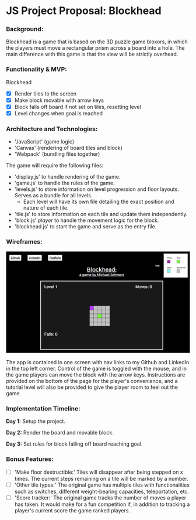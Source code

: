 # JS Project Proposal: Blockhead

### Background:

Blockhead is a game that is based on the 3D puzzle game bloxors, in which the players must move a rectangular prism across a board into a hole. The main difference with this game is that the view will be strictly overhead.

### Functionality & MVP:

Blockhead

- [x] Render tiles to the screen
- [x] Make block movable with arrow keys
- [x] Block falls off board if not set on tiles, resetting level
- [x] Level changes when goal is reached

### Architecture and Technologies:

- 'JavaScript' (game logic)
- 'Canvas' (rendering of board tiles and block)
- 'Webpack' (bundling files together)

The game will require the following files:

- 'display.js' to handle rendering of the game.
- 'game.js' to handle the rules of the game.
- 'levels.js' to store information on level progression and floor layouts. Serves as a bundle for all levels.
  + Each level will have its own file detailing the exact position and nature of each tile.
- 'tile.js' to store information on each tile and update them independently.
- 'block.js' *player* to handle the movement logic for the block.
- 'blockhead.js' to start the game and serve as the entry file.

### Wireframes:

![wireframe](./assets/Images/BlockHead.png)

The app is contained in one screen with nav links to my Github and LinkedIn in the top left corner. Control of the game is toggled with the mouse, and in the game players can move the block with the arrow keys. Instructions are provided on the bottom of the page for the player's convenience, and a tutorial level will also be provided to give the player room to feel out the game.

### Implementation Timeline:

**Day 1:** Setup the project.

**Day 2:** Render the board and movable block.

**Day 3:** Set rules for block falling off board reaching goal.

### Bonus Features:

- [ ] 'Make floor destructible:' Tiles will disappear after being stepped on x times. The current steps remaining on a tile will be marked by a number.
- [ ] 'Other tile types:' The original game has multiple tiles with functionalities such as switches, different weight-bearing capacities, teleportation, etc.
- [ ] 'Score tracker:' The original game tracks the number of moves a player has taken. It would make for a fun competition if, in addition to tracking a player's current score the game ranked players.
